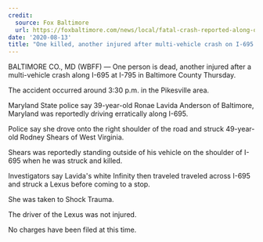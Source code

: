 ```yaml
---
credit:
  source: Fox Baltimore
  url: https://foxbaltimore.com/news/local/fatal-crash-reported-along-outer-loop-of-i-695-at-i-795
date: '2020-08-13'
title: "One killed, another injured after multi-vehicle crash on I-695 in Pikesville"
---
```

BALTIMORE CO., MD (WBFF) — One person is dead, another injured after a multi-vehicle crash along I-695 at I-795 in Baltimore County Thursday.

The accident occurred around 3:30 p.m. in the Pikesville area.

Maryland State police say 39-year-old Ronae Lavida Anderson of Baltimore, Maryland was reportedly driving erratically along I-695.

Police say she drove onto the right shoulder of the road and struck 49-year-old Rodney Shears of West Virginia.

Shears was reportedly standing outside of his vehicle on the shoulder of I-695 when he was struck and killed.

Investigators say Lavida's white Infinity then traveled traveled across I-695 and struck a Lexus before coming to a stop.

She was taken to Shock Trauma.

The driver of the Lexus was not injured.

No charges have been filed at this time.

